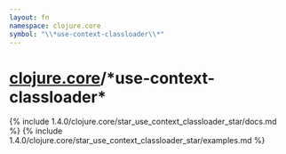 ```yaml
---
layout: fn
namespace: clojure.core
symbol: "\\*use-context-classloader\\*"
---
```


# [clojure.core](../)/\*use-context-classloader\*

{% include 1.4.0/clojure.core/star_use_context_classloader_star/docs.md %}
{% include 1.4.0/clojure.core/star_use_context_classloader_star/examples.md %}

